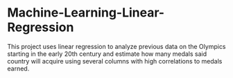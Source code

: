 # Machine-Learning-Linear-Regression
This project uses linear regression to analyze previous data on the Olympics starting in the early 20th century and estimate how many medals said country will acquire using several columns with high correlations to medals earned. 
